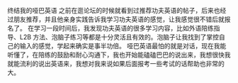 终结我的哑巴英语
之前在逛论坛的时候就看到过推荐功夫英语的帖子，后来也经过朋友推荐，并且他亲身实践告诉我学习功夫英语的感觉，让我感觉很不错后就报名了。
在学习一段时间后，我发现功夫英语的很多学习内容，比如外语陪练指导、L2B 方法、泡脑子练习等都是十分灵活且有效的。泡脑子让我找到了掌控自己的输入的感觉，学起来确实是事半功倍。
哑巴英语最怕的就是对话，现在我能听懂了，在陪练的鼓励和耐心沟通下，我也开始能磕磕巴巴的说出来，我想很快我就能流利的说出英语来，我想对我来说如果后面报考一些考试的话帮助也非常的大。
